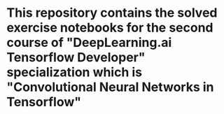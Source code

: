 # This repository contains the solved exercise notebooks for the second course of "DeepLearning.ai Tensorflow Developer" specialization which is "Convolutional Neural Networks in Tensorflow"
